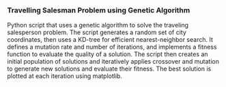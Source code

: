 ### Travelling Salesman Problem using Genetic Algorithm
Python script that uses a genetic algorithm to solve the traveling salesperson problem. The script generates a random set of city coordinates, then uses a KD-tree for efficient nearest-neighbor search. It defines a mutation rate and number of iterations, and implements a fitness function to evaluate the quality of a solution. The script then creates an initial population of solutions and iteratively applies crossover and mutation to generate new solutions and evaluate their fitness. The best solution is plotted at each iteration using matplotlib.
